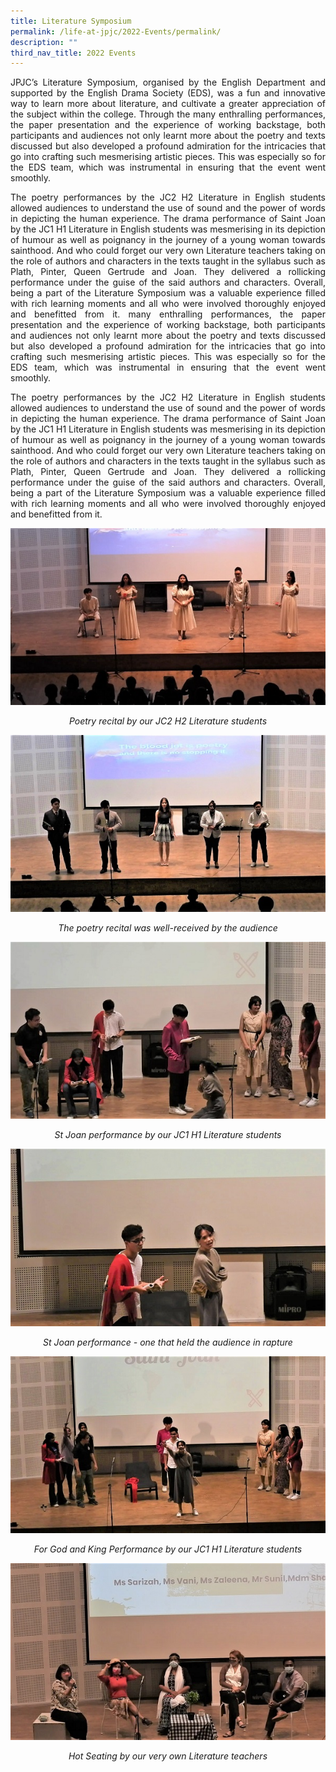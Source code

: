 ```yaml
---
title: Literature Symposium
permalink: /life-at-jpjc/2022-Events/permalink/
description: ""
third_nav_title: 2022 Events
---
```

<div align=justify>

JPJC’s Literature Symposium, organised by the English Department and supported by the English Drama Society (EDS), was a fun and innovative way to learn more about literature, and cultivate a greater appreciation of the subject within the college. Through the many enthralling performances, the paper presentation and the experience of working backstage, both participants and audiences not only learnt more about the poetry and texts discussed but also developed a profound admiration for the intricacies that go into crafting such mesmerising artistic pieces. This was especially so for the EDS team, which was instrumental in ensuring that the event went smoothly.

The poetry performances by the JC2 H2 Literature in English students allowed audiences to understand the use of sound and the power of words in depicting the human experience. The drama performance of Saint Joan by the JC1 H1 Literature in English students was mesmerising in its depiction of humour as well as poignancy in the journey of a young woman towards sainthood. And who could forget our very own Literature teachers taking on the role of authors and characters in the texts taught in the syllabus such as Plath, Pinter, Queen Gertrude and Joan. They delivered a rollicking performance under the guise of the said authors and characters. Overall, being a part of the Literature Symposium was a valuable experience filled with rich learning moments and all who were involved thoroughly enjoyed and benefitted from it. many enthralling performances, the paper presentation and the experience of working backstage, both participants and audiences not only learnt more about the poetry and texts discussed but also developed a profound admiration for the intricacies that go into crafting such mesmerising artistic pieces. This was especially so for the EDS team, which was instrumental in ensuring that the event went smoothly.

The poetry performances by the JC2 H2 Literature in English students allowed audiences to understand the use of sound and the power of words in depicting the human experience. The drama performance of Saint Joan by the JC1 H1 Literature in English students was mesmerising in its depiction of humour as well as poignancy in the journey of a young woman towards sainthood. And who could forget our very own Literature teachers taking on the role of authors and characters in the texts taught in the syllabus such as Plath, Pinter, Queen Gertrude and Joan. They delivered a rollicking performance under the guise of the said authors and characters. Overall, being a part of the Literature Symposium was a valuable experience filled with rich learning moments and all who were involved thoroughly enjoyed and benefitted from it.
<div>
	
![](/images/Life%20@%20JPJC/2022%20Events/Literature%20symposium/1%20Poetry%20recital%20by%20our%20JC2%20H2%20Literature%20students.jpg)
<figcaption align=center><em>
Poetry recital by our JC2 H2 Literature students
</em></figcaption>

![](/images/Life%20@%20JPJC/2022%20Events/Literature%20symposium/2%20The%20poetry%20recital%20was%20well-received%20by%20the%20audience.jpg)	
<figcaption align=center><em>
The poetry recital was well-received by the audience
</em></figcaption>

![](/images/Life%20@%20JPJC/2022%20Events/Literature%20symposium/3%20St%20Joan%20performance%20by%20our%20JC1%20H1%20Literature%20students.jpg)	
<figcaption align=center><em>
St Joan performance by our JC1 H1 Literature students
</em></figcaption>

![](/images/Life%20@%20JPJC/2022%20Events/Literature%20symposium/4%20St%20Joan%20performance%20-%20one%20that%20held%20the%20audience%20in%20rapture.jpg)	
<figcaption align=center><em>
St Joan performance - one that held the audience in rapture
</em></figcaption>

![](/images/Life%20@%20JPJC/2022%20Events/Literature%20symposium/5%20For%20God%20and%20King%20Performance%20by%20our%20JC1%20H1%20Literature%20students.jpg)	
<figcaption align=center><em>For God and King Performance by our JC1 H1 Literature students
</em></figcaption>

![](/images/Life%20@%20JPJC/2022%20Events/Literature%20symposium/6%20Hot%20Seating%20by%20our%20very%20own%20Literature%20teachers.jpg)	
<figcaption align=center><em>
Hot Seating by our very own Literature teachers
</em></figcaption>
	